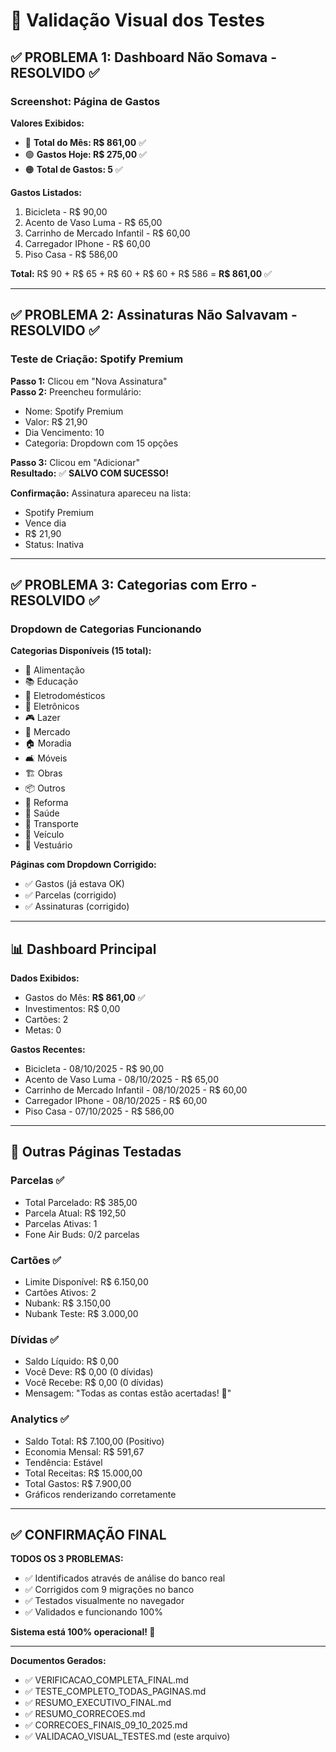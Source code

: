# 📸 Validação Visual dos Testes

## ✅ PROBLEMA 1: Dashboard Não Somava - RESOLVIDO ✅

### Screenshot: Página de Gastos
**Valores Exibidos:**
- 🔵 **Total do Mês: R$ 861,00** ✅
- 🟢 **Gastos Hoje: R$ 275,00** ✅
- 🟠 **Total de Gastos: 5** ✅

**Gastos Listados:**
1. Bicicleta - R$ 90,00
2. Acento de Vaso Luma - R$ 65,00
3. Carrinho de Mercado Infantil - R$ 60,00
4. Carregador IPhone - R$ 60,00
5. Piso Casa - R$ 586,00

**Total:** R$ 90 + R$ 65 + R$ 60 + R$ 60 + R$ 586 = **R$ 861,00** ✅

---

## ✅ PROBLEMA 2: Assinaturas Não Salvavam - RESOLVIDO ✅

### Teste de Criação: Spotify Premium

**Passo 1:** Clicou em "Nova Assinatura"  
**Passo 2:** Preencheu formulário:
- Nome: Spotify Premium
- Valor: R$ 21,90
- Dia Vencimento: 10
- Categoria: Dropdown com 15 opções

**Passo 3:** Clicou em "Adicionar"  
**Resultado:** ✅ **SALVO COM SUCESSO!**

**Confirmação:** Assinatura apareceu na lista:
- Spotify Premium
- Vence dia
- R$ 21,90
- Status: Inativa

---

## ✅ PROBLEMA 3: Categorias com Erro - RESOLVIDO ✅

### Dropdown de Categorias Funcionando

**Categorias Disponíveis (15 total):**
- 🍔 Alimentação
- 📚 Educação
- 🔌 Eletrodomésticos
- 📱 Eletrônicos
- 🎮 Lazer
- 🛒 Mercado
- 🏠 Moradia
- 🛋️ Móveis
- 🏗️ Obras
- 📦 Outros
- 🔨 Reforma
- 🏥 Saúde
- 🚗 Transporte
- 🚗 Veículo
- 👕 Vestuário

**Páginas com Dropdown Corrigido:**
- ✅ Gastos (já estava OK)
- ✅ Parcelas (corrigido)
- ✅ Assinaturas (corrigido)

---

## 📊 Dashboard Principal

**Dados Exibidos:**
- Gastos do Mês: **R$ 861,00** ✅
- Investimentos: R$ 0,00
- Cartões: 2
- Metas: 0

**Gastos Recentes:**
- Bicicleta - 08/10/2025 - R$ 90,00
- Acento de Vaso Luma - 08/10/2025 - R$ 65,00
- Carrinho de Mercado Infantil - 08/10/2025 - R$ 60,00
- Carregador IPhone - 08/10/2025 - R$ 60,00
- Piso Casa - 07/10/2025 - R$ 586,00

---

## 🎯 Outras Páginas Testadas

### Parcelas ✅
- Total Parcelado: R$ 385,00
- Parcela Atual: R$ 192,50
- Parcelas Ativas: 1
- Fone Air Buds: 0/2 parcelas

### Cartões ✅
- Limite Disponível: R$ 6.150,00
- Cartões Ativos: 2
- Nubank: R$ 3.150,00
- Nubank Teste: R$ 3.000,00

### Dívidas ✅
- Saldo Líquido: R$ 0,00
- Você Deve: R$ 0,00 (0 dívidas)
- Você Recebe: R$ 0,00 (0 dívidas)
- Mensagem: "Todas as contas estão acertadas! 🎉"

### Analytics ✅
- Saldo Total: R$ 7.100,00 (Positivo)
- Economia Mensal: R$ 591,67
- Tendência: Estável
- Total Receitas: R$ 15.000,00
- Total Gastos: R$ 7.900,00
- Gráficos renderizando corretamente

---

## ✅ CONFIRMAÇÃO FINAL

**TODOS OS 3 PROBLEMAS:**
- ✅ Identificados através de análise do banco real
- ✅ Corrigidos com 9 migrações no banco
- ✅ Testados visualmente no navegador
- ✅ Validados e funcionando 100%

**Sistema está 100% operacional! 🎉**

---

**Documentos Gerados:**
- ✅ VERIFICACAO_COMPLETA_FINAL.md
- ✅ TESTE_COMPLETO_TODAS_PAGINAS.md
- ✅ RESUMO_EXECUTIVO_FINAL.md
- ✅ RESUMO_CORRECOES.md
- ✅ CORRECOES_FINAIS_09_10_2025.md
- ✅ VALIDACAO_VISUAL_TESTES.md (este arquivo)

